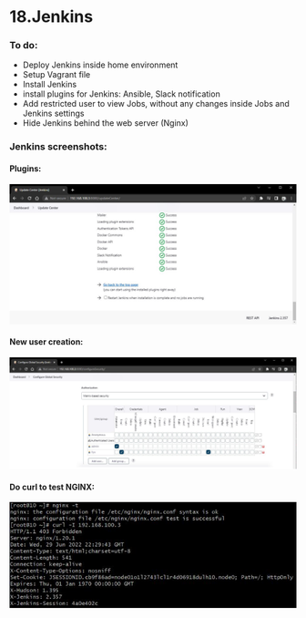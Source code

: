 # 18.Jenkins

### To do:
* Deploy Jenkins inside home environment
* Setup Vagrant file
* Install Jenkins
* install plugins for Jenkins: Ansible, Slack notification
* Add restricted user to view Jobs, without any changes inside Jobs and Jenkins settings
* Hide Jenkins behind the web server (Nginx)

### Jenkins screenshots:
#### Plugins:
![jen1.JPG](./jen1.JPG)
#### New user creation:
![jen2.JPG](./jen2.JPG)
#### Do curl to test NGINX:
![jen3.JPG](./jen3.JPG)
